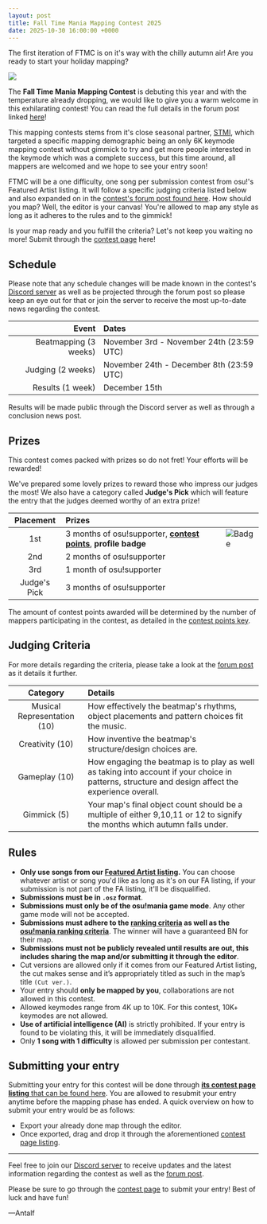 ```yaml
---
layout: post
title: Fall Time Mania Mapping Contest 2025
date: 2025-10-30 16:00:00 +0000
---
```


The first iteration of FTMC is on it's way with the chilly autumn air! Are you ready to start your holiday mapping?

![](https://i.gyazo.com/9356eb561bd54282db105a324669c887.png)

The **Fall Time Mania Mapping Contest** is debuting this year and with the temperature already dropping, we would like to give you a warm welcome in this exhilarating contest! You can read the full details in the forum post linked [here]()!

This mapping contests stems from it's close seasonal partner, [STMI](https://osu.ppy.sh/community/forums/topics/2050785?n=1), which targeted a specific mapping demographic being an only 6K keymode mapping contest without gimmick to try and get more people interested in the keymode which was a complete success, but this time around, all mappers are welcomed and we hope to see your entry soon!

FTMC will be a one difficulty, one song per submission contest from osu!'s Featured Artist listing. It will follow a specific judging criteria listed below and also expanded on in the [contest's forum post found here](). How should you map? Well, the editor is your canvas! You're allowed to map any style as long as it adheres to the rules and to the gimmick!

Is your map ready and you fulfill the criteria? Let's not keep you waiting no more! Submit through the [contest page]() here!

## Schedule

Please note that any schedule changes will be made known in the contest's [Discord server](https://discord.gg/p8bwdrjExr) as well as be projected through the forum post so please keep an eye out for that or join the server to receive the most up-to-date news regarding the contest.

| Event | Dates |
| --: | :-- |
| Beatmapping (3 weeks) | November 3rd - November 24th (23:59 UTC) |
| Judging (2 weeks) | November 24th - December 8th (23:59 UTC) |
| Results (1 week) | December 15th |

Results will be made public through the Discord server as well as through a conclusion news post.

## Prizes

This contest comes packed with prizes so do not fret! Your efforts will be rewarded!

We've prepared some lovely prizes to reward those who impress our judges the most! We also have a category called **Judge's Pick** which will feature the entry that the judges deemed worthy of an extra prize!

| Placement | Prizes |  |
| :-: | :-- | :-- |
| 1st | 3 months of osu!supporter, **[contest points](/wiki/Contests/Contest_points)**, **profile badge** | ![Badge](https://i.gyazo.com/154b75d167e0d4c6a60b4606df51b889.png) |
| 2nd | 2 months of osu!supporter |  |
| 3rd | 1 month of osu!supporter |  |
| Judge's Pick | 3 months of osu!supporter |  |

The amount of contest points awarded will be determined by the number of mappers participating in the contest, as detailed in the [contest points key](/wiki/Contests/Contest_points#points-key).

## Judging Criteria

For more details regarding the criteria, please take a look at the [forum post]() as it details it further.

| Category | Details |
| :-: | :-- |
| Musical Representation (10) | How effectively the beatmap's rhythms, object placements and pattern choices fit the music. |
| Creativity (10) | How inventive the beatmap's structure/design choices are. |
| Gameplay (10) | How engaging the beatmap is to play as well as taking into account if your choice in patterns, structure and design affect the experience overall. |
| Gimmick (5) | Your map's final object count should be a multiple of either 9,10,11 or 12 to signify the months which autumn falls under. |

## Rules

- **Only use songs from our [Featured Artist listing](https://osu.ppy.sh/beatmaps/artists).** You can choose whatever artist or song you'd like as long as it's on our FA listing, if your submission is not part of the FA listing, it'll be disqualified.
- **Submissions must be in `.osz` format**.
- **Submissions must only be of the osu!mania game mode**. Any other game mode will not be accepted.
- **Submissions must adhere to the [ranking criteria](/wiki/Ranking_Criteria) as well as the [osu!mania ranking criteria](wiki/Ranking_criteria/osu!mania)**. The winner will have a guaranteed BN for their map.
- **Submissions must not be publicly revealed until results are out, this includes sharing the map and/or submitting it through the editor**.
- Cut versions are allowed only if it comes from our Featured Artist listing, the cut makes sense and it’s appropriately titled as such in the map’s title `(Cut ver.)`.
- Your entry should **only be mapped by you**, collaborations are not allowed in this contest.
- Allowed keymodes range from 4K up to 10K. For this contest, 10K+ keymodes are not allowed.
- **Use of artificial intelligence (AI)** is strictly prohibited. If your entry is found to be violating this, it will be immediately disqualified.
- Only **1 song with 1 difficulty** is allowed per submission per contestant.

## Submitting your entry

Submitting your entry for this contest will be done through [**its contest page listing** that can be found here](). You are allowed to resubmit your entry anytime before the mapping phase has ended. A quick overview on how to submit your entry would be as follows:

- Export your already done map through the editor.
- Once exported, drag and drop it through the aforementioned [contest page listing]().

---

Feel free to join our [Discord server](https://discord.gg/p8bwdrjExr) to receive updates and the latest information regarding the contest as well as the [forum post]().

Please be sure to go through the [contest page]() to submit your entry! Best of luck and have fun!

—Antalf
